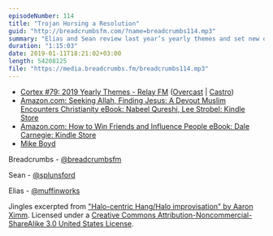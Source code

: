 ```yaml
---
episodeNumber: 114
title: "Trojan Horsing a Resolution"
guid: "http://breadcrumbsfm.com/?name=breadcrumbs114.mp3"
summary: "Elias and Sean review last year’s yearly themes and set new ones for 2019."
duration: "1:15:03"
date: 2019-01-11T18:21:02+03:00
length: 54208125
file: "https://media.breadcrumbs.fm/breadcrumbs114.mp3"
---
```


- [Cortex #79: 2019 Yearly Themes - Relay FM](http://relay.fm/cortex/79) ([Overcast](https://overcast.fm/+E7b42T86E) | [Castro](https://castro.fm/episode/5bucJF))
- [Amazon.com: Seeking Allah, Finding Jesus: A Devout Muslim Encounters Christianity eBook: Nabeel Qureshi, Lee Strobel: Kindle Store](http://www.amazon.com/dp/B07BB54FS5/?tag=breadcrumbsfm-20)
- [Amazon.com: How to Win Friends and Influence People eBook: Dale Carnegie: Kindle Store](http://www.amazon.com/dp/B07K5BW2HK/?tag=breadcrumbsfm-20)
- [Mike Boyd](https://www.youtube.com/user/microboyd)

Breadcrumbs - [@breadcrumbsfm](https://twitter.com/breadcrumbsfm)

Sean - [@splunsford](https://twitter.com/splunsford)

Elias - [@muffinworks](https://twitter.com/muffinworks)

Jingles excerpted from ["Halo-centric Hang/Halo improvisation" by Aaron Ximm](http://freemusicarchive.org/music/aaron_ximm/handpans_and_the_hang/). Licensed under a [Creative Commons Attribution-Noncommercial-ShareAlike 3.0 United States License](http://creativecommons.org/licenses/by-nc-sa/3.0/us/).